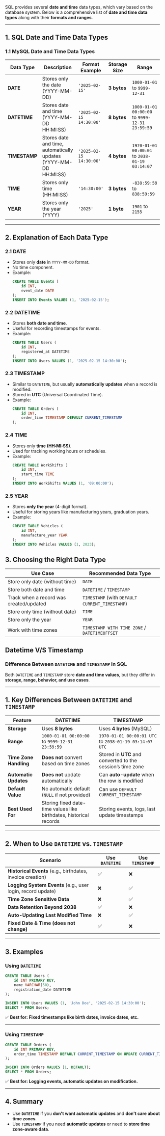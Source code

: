 SQL provides several **date and time** data types, which vary based on the database system. Below is a comprehensive list of **date and time data types** along with their **formats and ranges**.

---

## **1. SQL Date and Time Data Types**

### **1.1 MySQL Date and Time Data Types**
| **Data Type**  | **Description** | **Format Example** | **Storage Size** | **Range** |
|---------------|----------------|------------------|--------------|----------|
| **DATE** | Stores only the date (YYYY-MM-DD) | `'2025-02-15'` | **3 bytes** | `1000-01-01` to `9999-12-31` |
| **DATETIME** | Stores date and time (YYYY-MM-DD HH:MI:SS) | `'2025-02-15 14:30:00'` | **8 bytes** | `1000-01-01 00:00:00` to `9999-12-31 23:59:59` |
| **TIMESTAMP** | Stores date and time, automatically updates (YYYY-MM-DD HH:MI:SS) | `'2025-02-15 14:30:00'` | **4 bytes** | `1970-01-01 00:00:01` to `2038-01-19 03:14:07` |
| **TIME** | Stores only time (HH:MI:SS) | `'14:30:00'` | **3 bytes** | `-838:59:59` to `838:59:59` |
| **YEAR** | Stores only the year (YYYY) | `'2025'` | **1 byte** | `1901` to `2155` |

---


## **2. Explanation of Each Data Type**
### **2.1 DATE**
- Stores only **date** in `YYYY-MM-DD` format.
- No time component.
- Example:
  ```sql
  CREATE TABLE Events (
      id INT,
      event_date DATE
  );
  INSERT INTO Events VALUES (1, '2025-02-15');
  ```

### **2.2 DATETIME**
- Stores **both date and time**.
- Useful for recording timestamps for events.
- Example:
  ```sql
  CREATE TABLE Users (
      id INT,
      registered_at DATETIME
  );
  INSERT INTO Users VALUES (1, '2025-02-15 14:30:00');
  ```

### **2.3 TIMESTAMP**
- Similar to `DATETIME`, but usually **automatically updates** when a record is modified.
- Stored in **UTC** (Universal Coordinated Time).
- Example:
  ```sql
  CREATE TABLE Orders (
      id INT,
      order_time TIMESTAMP DEFAULT CURRENT_TIMESTAMP
  );
  ```

### **2.4 TIME**
- Stores only **time (HH:MI:SS)**.
- Used for tracking working hours or schedules.
- Example:
  ```sql
  CREATE TABLE WorkShifts (
      id INT,
      start_time TIME
  );
  INSERT INTO WorkShifts VALUES (1, '09:00:00');
  ```

### **2.5 YEAR**
- Stores **only the year** (4-digit format).
- Useful for storing years like manufacturing years, graduation years.
- Example:
  ```sql
  CREATE TABLE Vehicles (
      id INT,
      manufacture_year YEAR
  );
  INSERT INTO Vehicles VALUES (1, 2023);
  ```


## **3. Choosing the Right Data Type**
| **Use Case** | **Recommended Data Type** |
|-------------|------------------------|
| Store only date (without time) | `DATE` |
| Store both date and time | `DATETIME` / `TIMESTAMP` |
| Track when a record was created/updated | `TIMESTAMP` (with `DEFAULT CURRENT_TIMESTAMP`) |
| Store only time (without date) | `TIME` |
| Store only the year | `YEAR` |
| Work with time zones | `TIMESTAMP WITH TIME ZONE` / `DATETIMEOFFSET` |

##  Datetime  V/S Timestamp
### **Difference Between `DATETIME` and `TIMESTAMP` in SQL**

Both `DATETIME` and `TIMESTAMP` store **date and time values**, but they differ in **storage, range, behavior, and use cases**.

---

## **1. Key Differences Between `DATETIME` and `TIMESTAMP`**
| **Feature** | **DATETIME** | **TIMESTAMP** |
|------------|-------------|--------------|
| **Storage** | Uses **8 bytes** | Uses **4 bytes** (MySQL) |
| **Range** | `1000-01-01 00:00:00` to `9999-12-31 23:59:59` | `1970-01-01 00:00:01 UTC` to `2038-01-19 03:14:07 UTC` |
| **Time Zone Handling** | **Does not** convert based on time zones | Stored in **UTC** and converted to the session’s time zone |
| **Automatic Updates** | **Does not** update automatically | Can **auto-update** when the row is modified |
| **Default Value** | No automatic default (`NULL` if not provided) | Can use `DEFAULT CURRENT_TIMESTAMP` |
| **Best Used For** | Storing fixed date-time values like birthdates, historical records | Storing events, logs, last update timestamps |

---

## **2. When to Use `DATETIME` vs. `TIMESTAMP`**

| **Scenario** | **Use `DATETIME`** | **Use `TIMESTAMP`** |
|-------------|-----------------|-----------------|
| **Historical Events** (e.g., birthdates, invoice creation) | ✅ | ❌ |
| **Logging System Events** (e.g., user login, record update) | ❌ | ✅ |
| **Time Zone Sensitive Data** | ❌ | ✅ |
| **Data Retention Beyond 2038** | ✅ | ❌ |
| **Auto-Updating Last Modified Time** | ❌ | ✅ |
| **Fixed Date & Time (does not change)** | ✅ | ❌ |

---

## **3. Examples**

### **Using `DATETIME`**
```sql
CREATE TABLE Users (
    id INT PRIMARY KEY,
    name VARCHAR(50),
    registration_date DATETIME
);

INSERT INTO Users VALUES (1, 'John Doe', '2025-02-15 14:30:00');
SELECT * FROM Users;
```
✅ **Best for: Fixed timestamps like birth dates, invoice dates, etc.**

---

### **Using `TIMESTAMP`**
```sql
CREATE TABLE Orders (
    id INT PRIMARY KEY,
    order_time TIMESTAMP DEFAULT CURRENT_TIMESTAMP ON UPDATE CURRENT_TIMESTAMP
);

INSERT INTO Orders VALUES (1, DEFAULT);
SELECT * FROM Orders;
```
✅ **Best for: Logging events, automatic updates on modification.**

---

## **4. Summary**
- Use **`DATETIME`** if you **don't want automatic updates** and **don't care about time zones**.
- Use **`TIMESTAMP`** if you need **automatic updates** or need to **store time zone-aware data**.
